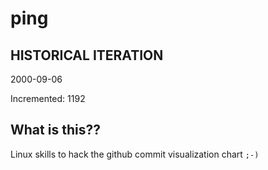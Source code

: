 # ping

## HISTORICAL ITERATION
2000-09-06

Incremented: 1192

## What is this?? 
Linux skills to hack the github commit visualization chart `;-)`
